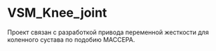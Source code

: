# VSM_Knee_joint
Проект связан с разработкой привода переменной жесткости для коленного сустава по подобию MACCEPA.
